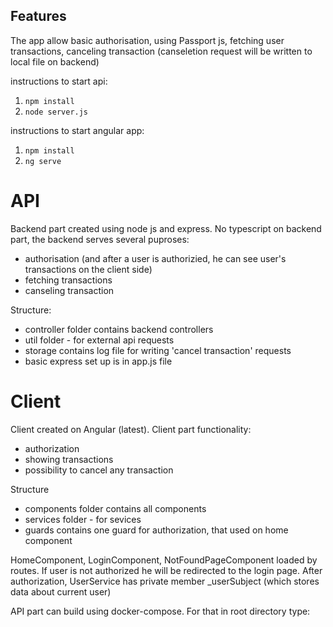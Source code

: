 ## Features
The app allow basic authorisation, using Passport js, fetching user transactions,
canceling transaction (canseletion request will be written to local file on backend)

instructions to start api:

1. `npm install`
2. `node server.js`

instructions to start angular app:

1. `npm install`
2. `ng serve`

# API
Backend part created using node js and express. No typescript on backend part, the backend
serves several puproses:
- authorisation (and after a user is authorizied, he can see user's transactions on the client side)
- fetching transactions
- canseling transaction

Structure:
- controller folder contains backend controllers
- util folder - for external api requests
- storage contains log file for writing 'cancel transaction' requests
- basic express set up is in app.js file

# Client
Client created on Angular (latest). Client part functionality:
- authorization
- showing transactions
- possibility to cancel any transaction

Structure
- components folder contains all components
- services folder - for sevices
- guards contains one guard for authorization, that used on home component

HomeComponent, LoginComponent, NotFoundPageComponent loaded by routes. If user is
not authorized he will be redirected to the login page. After authorization,
UserService has private member _userSubject (which stores data about current user)

API part can build using docker-compose. For that in root directory type:
```docker-compose up
